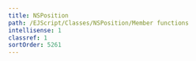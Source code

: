 ```yaml
---
title: NSPosition
path: /EJScript/Classes/NSPosition/Member functions
intellisense: 1
classref: 1
sortOrder: 5261
---
```






